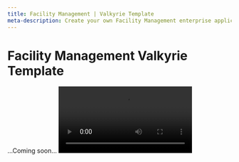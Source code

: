 ```yaml
---
title: Facility Management | Valkyrie Template
meta-description: Create your own Facility Management enterprise application using our ready-made template
---
```


# Facility Management Valkyrie Template

...Coming soon...
![Car manufacturing robots 3D](https://cdn2.talansoft.com/ftp/img/facility-management/20210825_vlk_car_manufacturing_robots.mp4)

